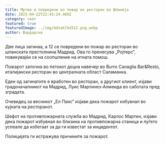 ```yaml
---
title: Мртви и повредени во пожар во ресторан во Шпанија
date: 2023-04-22T22:43:24.469Z
category: свет
featured: true
featuredImage: ../img/mdsaklkd322.png.webp
author: Вардарски
---
```


Две лица загинаа, а 12 се повредени во пожар во ресторан во шпанската престолнина Мадрид. Ова го пренесува „Ројтерс“, повикувајќи се на соопштение на итната помош.

Пожарот започна во петокот доцна навечер во Burro Canaglia Bar&Resto, италијански ресторан во централната област Саламанка.

Еден од загинатите е вработен во ресторан, а другиот клиент, изјави градоначалникот на Мадрид, Луис Мартинез-Алмеида во саботата пред зградата.

Очевидец за весникот „Ел Паис“ изјави дека пожарот избувнал во кујната на ресторанот.

Шефот на противпожарната служба во Мадрид, Карлос Мартин, изјави дека пожарот избувнал во близина на противпожарна станица и луѓето успеале да избегаат за да ги известат за инцидентот.

Полицијата ги истражува причините за пожарот.
